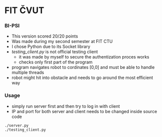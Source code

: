 # FIT ČVUT
### BI-PSI
- This version scored 20/20 points 
- Was made during my second semester at FIT CTU
- I chose Python due to its Socket library
- *testing_client.py* is not official testing client
    - it was made by myself to secure the authentization proces works
    - checks only first part of the program
- program navigates robot to cordinates [0,0] and must be able to handle multiple threads
- robot might hit into obstacle and needs to go around the most efficient way
### Usage
- simply run server first and then try to log in with client
- IP and port for both server and client needs to be changed inside source code
```
./server.py
./testing_client.py
```
